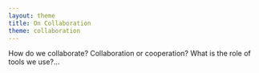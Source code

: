 ```yaml
---
layout: theme
title: On Collaboration
theme: collaboration
---
```


How do we collaborate? Collaboration or cooperation? What is the role of tools we use?...

